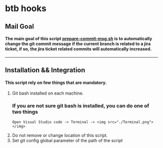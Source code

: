 # btb hooks

## Mail Goal

#### The main goal of this script [prepare-commit-msg.sh](./prepare-commit-msg.sh) is to automatically change the git commit message if the current branch is related to a jira ticket, if so, the jira ticket related commits will automatically increased.

---

## Installation && Integration

#### This script rely on few things that are mandatory.

1.  Git bash installed on each machine.
    ### If you are not sure git bash is installed, you can do one of two things
        Open Visual Studio code -> Terminal -> <img src="./Terminal.png"> </img>
2.  Do not remove or change location of this script.
3.  Set git config global parameter of the path of the script
